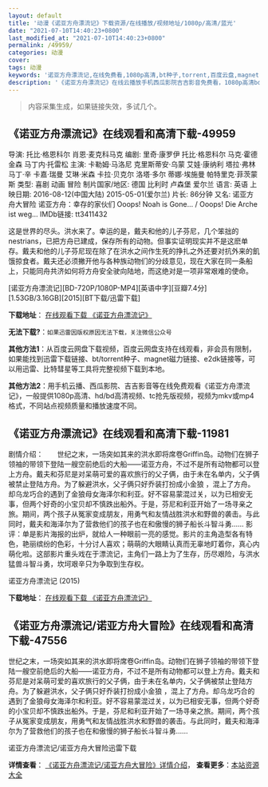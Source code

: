 ```yaml
---
layout: default
title: '动漫《诺亚方舟漂流记》下载资源/在线播放/视频地址/1080p/高清/蓝光'
date: "2021-07-10T14:40:23+0800"
last_modified_at: "2021-07-10T14:40:23+0800"
permalink: /49959/
categories: 动漫
cover:
tags: 动漫
keywords: '诺亚方舟漂流记,在线免费看,1080p高清,bt种子,torrent,百度云盘,magnet,磁力链,迅雷下载资源'
description: '《诺亚方舟漂流记》在线云播放手机西瓜影院吉吉影音免费看，1080p高清bd/hd未删减完整版和tc抢先枪版，mkv/mp4格式，附带bt/torrent种子、magnet/磁力链、百度云盘、网盘资源迅雷下载链接'
---
```


>内容采集生成，如果链接失效，多试几个。


## 《诺亚方舟漂流记》在线观看和高清下载-49959

导演: 托比·格恩科尔 肖恩·麦克科马克 编剧: 里奇·康罗伊 托比·格恩科尔 马克·霍德金森 马丁内·托雷松 主演: 卡勒姆·马洛尼 克里斯蒂安·乌蒙 艾娃·康纳利 塔拉·弗林 马丁·辛 卡嘉·瑞曼 艾琳·米森 卡拉·贝克尔 洛塔·多尔 蒂娜·埃施曼 帕特里克·菲茨蒙斯 类型: 喜剧 动画 冒险 制片国家/地区: 德国 比利时 卢森堡 爱尔兰 语言: 英语 上映日期: 2016-08-12(中国大陆) 2015-05-01(爱尔兰) 片长: 86分钟 又名: 诺亚方舟大冒险 诺亚方舟：幸存的家伙们 Ooops! Noah is Gone… / Ooops! Die Arche ist weg… IMDb链接: tt3411432

这是世界的尽头。洪水来了。幸运的是，戴夫和他的儿子芬尼，几个笨拙的nestrians，已把方舟已建成，保存所有的动物。但事实证明现实并不是这麽单存。戴夫和他的儿子芬尼现在除了在洪水之间作生死的挣扎之外还要对抗外来的飢饿掠食者。戴夫还必须撇开他与各种族动物们的分歧意见，现在大家在同一条船上，只能同舟共济如何将方舟安全驶向陆地，而这绝对是一项非常艰难的使命。


[诺亚方舟漂流记][BD-720P/1080P-MP4][英语中字][豆瓣7.4分][1.53GB/3.16GB][2015][BT下载/迅雷下载]

**下载地址**： [在线观看下载 《诺亚方舟漂流记》](https://www.btdx8.com/torrent/ooops_noah_is_gone_2015.html) 


**无法下载?**：`如果迅雷因版权原因无法下载，关注微信公众号 `

**其他方法1**：从百度云网盘下载视频，百度云网盘支持在线观看，非会员有限制，如果能找到迅雷下载链接、bt/torrent种子、magnet磁力链接、e2dk链接等，可以用迅雷、比特彗星等工具将完整视频下载到本地。

**其他方法2**：用手机云播、西瓜影院、吉吉影音等在线免费观看《诺亚方舟漂流记》，一般提供1080p高清、hd/bd高清视频、tc抢先版视频，视频为mkv或mp4格式，不同站点视频质量和播放速度不同。


## 《诺亚方舟漂流记》在线观看和高清下载-11981

剧情介绍：　　世纪之末，一场突如其来的洪水即将席卷Griffin岛。动物们在狮子领袖的带领下登陆一艘空前绝后的大船——诺亚方舟，不过不是所有动物都可以登上方舟。戴夫和芬尼是对呆萌可爱的喜欢旅行的父子俩，由于未在名单内，父子俩被禁止登陆方舟。为了躲避洪水，父子俩只好乔装打扮成小金狼 ，混上了方舟。却乌龙巧合的遇到了金狼母女海泽尔和利亚。好不容易蒙混过关，以为已相安无事，但两个好奇的小宝贝却不慎跌出船外。于是，芬尼和利亚开始了一场寻亲之旅。期间，两个孩子从冤家变成朋友，用勇气和友情战胜洪水和野兽的袭击。与此同时，戴夫和海泽尔为了营救他们的孩子也在和傲慢的狮子船长斗智斗勇……  影评：单是影片海报的出炉，就给人一种眼前一亮的感觉。影片的主角造型各有特色，艳丽缤纷的色彩，十分讨人喜欢；萌萌的大眼睛认真而无辜地盯着你，真心内萌化啦。这部影片重头戏在于漂流记，主角们一路上为了生存，历尽艰险，与洪水猛兽斗智斗勇，坎坷艰辛只为争取到生存权。


诺亚方舟漂流记 (2015)

**下载地址**： [在线观看下载 《诺亚方舟漂流记》](https://www.btbtdy.me/btdy/dy7324.html) 


## 《诺亚方舟漂流记/诺亚方舟大冒险》在线观看和高清下载-47556

世纪之末，一场突如其来的洪水即将席卷Griffin岛。动物们在狮子领袖的带领下登陆一艘空前绝后的大船——诺亚方舟，不过不是所有动物都可以登上方舟。戴夫和芬尼是对呆萌可爱的喜欢旅行的父子俩，由于未在名单内，父子俩被禁止登陆方舟。为了躲避洪水，父子俩只好乔装打扮成小金狼 ，混上了方舟。却乌龙巧合的遇到了金狼母女海泽尔和利亚。好不容易蒙混过关，以为已相安无事，但两个好奇的小宝贝却不慎跌出船外。于是，芬尼和利亚开始了一场寻亲之旅。期间，两个孩子从冤家变成朋友，用勇气和友情战胜洪水和野兽的袭击。与此同时，戴夫和海泽尔为了营救他们的孩子也在和傲慢的狮子船长斗智斗勇……


诺亚方舟漂流记/诺亚方舟大冒险迅雷下载

**详情查看**： [《诺亚方舟漂流记/诺亚方舟大冒险》详情介绍](/movie/47556/)， **查看更多**：[本站资源大全](/movie/t/all/)

